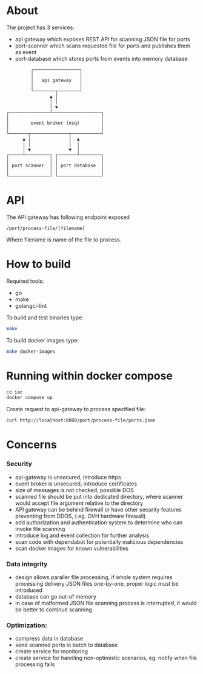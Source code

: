 # About

The project has 3 services:
 - api gateway which exposes REST API for scanning JSON file for ports
 - port-scanner which scans requested file for ports and publishes them as event
 - port-database which stores ports from events into memory database

```
         ┌─────────────────┐
         │                 │
         │   api gateway   │
         │                 │
         └────────┬────────┘
                ▲ │
                │ │
                │ ▼
┌───────────────┴──────────────────┐
│                                  │
│        event broker (nsq)        │
│                                  │
└───────┬──────────────┬───────────┘
      ▲ │              │  ▲
      │ │              │  │
      │ ▼              ▼  │
┌─────┴─────────┐ ┌───────┴────────┐
│               │ │                │
│ port scanner  │ │ port database  │
│               │ │                │
└───────────────┘ └────────────────┘

```

# API
The API gateway has following endpoint exposed
```
/port/process-file/[filename]
```
Where filename is name of the file to process.

# How to build
Required tools:
 - go
 - make
 - golangci-lint

To build and test binaries type:
```bash
make
```
To build docker images type:
```bash
make docker-images
```

# Running within docker compose

```bash
cd iac
docker compose up
```

Create request to api-gateway to process specified file:
```bash
curl http://localhost:8080/port/process-file/ports.json
```

# Concerns

### Security
 - api-gateway is unsecured, introduce https
 - event broker is unsecured, introduce certificates
 - size of messages is not checked, possible DOS
 - scanned file should be put into dedicated directory, where scanner would accept file argument relative to the directory
 - API gateway can be behind firewall or have other security features preventing from DDOS, ( eg. OVH hardware firewall)
 - add authorization and authentication system to determine who can invoke file scanning
 - introduce log and event collection for further analysis
 - scan code with dependabot for potentially malicious dependencies
 - scan docker images for known vulnerabilities


### Data integrity
- design allows paraller file processing, if whole system requires processing delivery JSON files one-by-one, proper logic must be introduced
- database can go out-of memory
- in case of malformed JSON file scanning process is interrupted, it would be better to continue scanning

### Optimization:
- compress data in database
- send scanned ports in batch to database
- create service for monitoring
- create service for handling non-optimistic scenarios, eg: notify when file processing fails
